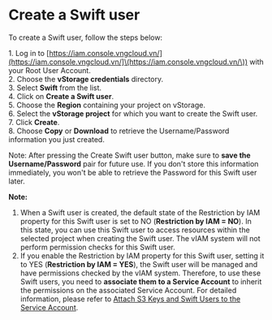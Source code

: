 # Create a Swift user

To create a Swift user, follow the steps below:

1\. Log in to [https://iam.console.vngcloud.vn/](https://iam.console.vngcloud.vn/]\(https://iam.console.vngcloud.vn/\)) with your Root User Account.\
2\. Choose the **vStorage credentials** directory.\
3\. Select **Swift** from the list.\
4\. Click on **Create a Swift user**.\
5\. Choose the **Region** containing your project on vStorage.\
6\. Select the **vStorage project** for which you want to create the Swift user.\
7\. Click **Create**.\
8\. Choose **Copy** or **Download** to retrieve the Username/Password information you just created.

Note: After pressing the Create Swift user button, make sure to **save the Username/Password** pair for future use. If you don't store this information immediately, you won't be able to retrieve the Password for this Swift user later.

**Note:**&#x20;

1. When a Swift user is created, the default state of the Restriction by IAM property for this Swift user is set to NO (**Restriction by IAM = NO**). In this state, you can use this Swift user to access resources within the selected project when creating the Swift user. The vIAM system will not perform permission checks for this Swift user.
2. If you enable the Restriction by IAM property for this Swift user, setting it to YES (**Restriction by IAM = YES**), the Swift user will be managed and have permissions checked by the vIAM system. Therefore, to use these Swift users, you need to **associate them to a Service Account** to inherit the permissions on the associated Service Account. For detailed information, please refer to [Attach S3 Keys and Swift Users to the Service Account](https://docs.vngcloud.vn/display/VSEN/Attach+S3+Keys+and+Swift+Users+to+the+Service+Account).

